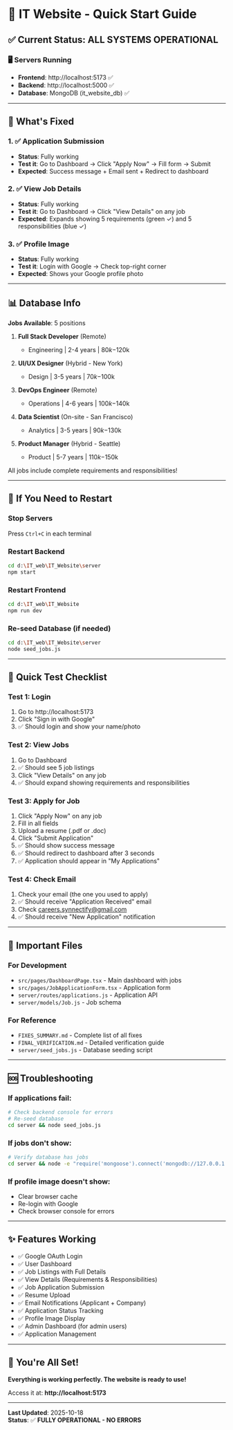 # 🚀 IT Website - Quick Start Guide

## ✅ Current Status: ALL SYSTEMS OPERATIONAL

### 🖥️ Servers Running
- **Frontend**: http://localhost:5173 ✅
- **Backend**: http://localhost:5000 ✅
- **Database**: MongoDB (it_website_db) ✅

---

## 🎯 What's Fixed

### 1. ✅ Application Submission
- **Status**: Fully working
- **Test it**: Go to Dashboard → Click "Apply Now" → Fill form → Submit
- **Expected**: Success message + Email sent + Redirect to dashboard

### 2. ✅ View Job Details
- **Status**: Fully working
- **Test it**: Go to Dashboard → Click "View Details" on any job
- **Expected**: Expands showing 5 requirements (green ✓) and 5 responsibilities (blue ✓)

### 3. ✅ Profile Image
- **Status**: Fully working
- **Test it**: Login with Google → Check top-right corner
- **Expected**: Shows your Google profile photo

---

## 📊 Database Info

**Jobs Available**: 5 positions

1. **Full Stack Developer** (Remote)
   - Engineering | 2-4 years | $80k-$120k
   
2. **UI/UX Designer** (Hybrid - New York)
   - Design | 3-5 years | $70k-$100k
   
3. **DevOps Engineer** (Remote)
   - Operations | 4-6 years | $100k-$140k
   
4. **Data Scientist** (On-site - San Francisco)
   - Analytics | 3-5 years | $90k-$130k
   
5. **Product Manager** (Hybrid - Seattle)
   - Product | 5-7 years | $110k-$150k

All jobs include complete requirements and responsibilities!

---

## 🔄 If You Need to Restart

### Stop Servers
Press `Ctrl+C` in each terminal

### Restart Backend
```bash
cd d:\IT_web\IT_Website\server
npm start
```

### Restart Frontend
```bash
cd d:\IT_web\IT_Website
npm run dev
```

### Re-seed Database (if needed)
```bash
cd d:\IT_web\IT_Website\server
node seed_jobs.js
```

---

## 🧪 Quick Test Checklist

### Test 1: Login
1. Go to http://localhost:5173
2. Click "Sign in with Google"
3. ✅ Should login and show your name/photo

### Test 2: View Jobs
1. Go to Dashboard
2. ✅ Should see 5 job listings
3. Click "View Details" on any job
4. ✅ Should expand showing requirements and responsibilities

### Test 3: Apply for Job
1. Click "Apply Now" on any job
2. Fill in all fields
3. Upload a resume (.pdf or .doc)
4. Click "Submit Application"
5. ✅ Should show success message
6. ✅ Should redirect to dashboard after 3 seconds
7. ✅ Application should appear in "My Applications"

### Test 4: Check Email
1. Check your email (the one you used to apply)
2. ✅ Should receive "Application Received" email
3. Check careers.synnectify@gmail.com
4. ✅ Should receive "New Application" notification

---

## 📁 Important Files

### For Development
- `src/pages/DashboardPage.tsx` - Main dashboard with jobs
- `src/pages/JobApplicationForm.tsx` - Application form
- `server/routes/applications.js` - Application API
- `server/models/Job.js` - Job schema

### For Reference
- `FIXES_SUMMARY.md` - Complete list of all fixes
- `FINAL_VERIFICATION.md` - Detailed verification guide
- `server/seed_jobs.js` - Database seeding script

---

## 🆘 Troubleshooting

### If applications fail:
```bash
# Check backend console for errors
# Re-seed database
cd server && node seed_jobs.js
```

### If jobs don't show:
```bash
# Verify database has jobs
cd server && node -e "require('mongoose').connect('mongodb://127.0.0.1:27017/it_website_db').then(() => require('./models/Job').find().then(jobs => console.log(jobs.length + ' jobs')))"
```

### If profile image doesn't show:
- Clear browser cache
- Re-login with Google
- Check browser console for errors

---

## ✨ Features Working

- ✅ Google OAuth Login
- ✅ User Dashboard
- ✅ Job Listings with Full Details
- ✅ View Details (Requirements & Responsibilities)
- ✅ Job Application Submission
- ✅ Resume Upload
- ✅ Email Notifications (Applicant + Company)
- ✅ Application Status Tracking
- ✅ Profile Image Display
- ✅ Admin Dashboard (for admin users)
- ✅ Application Management

---

## 🎉 You're All Set!

**Everything is working perfectly. The website is ready to use!**

Access it at: **http://localhost:5173**

---

**Last Updated**: 2025-10-18  
**Status**: ✅ **FULLY OPERATIONAL - NO ERRORS**
